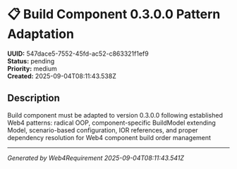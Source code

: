 # 📋 Build Component 0.3.0.0 Pattern Adaptation

**UUID:** 547dace5-7552-45fd-ac52-c863321f1ef9  
**Status:** pending  
**Priority:** medium  
**Created:** 2025-09-04T08:11:43.538Z  


## Description

Build component must be adapted to version 0.3.0.0 following established Web4 patterns: radical OOP, component-specific BuildModel extending Model, scenario-based configuration, IOR references, and proper dependency resolution for Web4 component build order management

---

*Generated by Web4Requirement 2025-09-04T08:11:43.541Z*